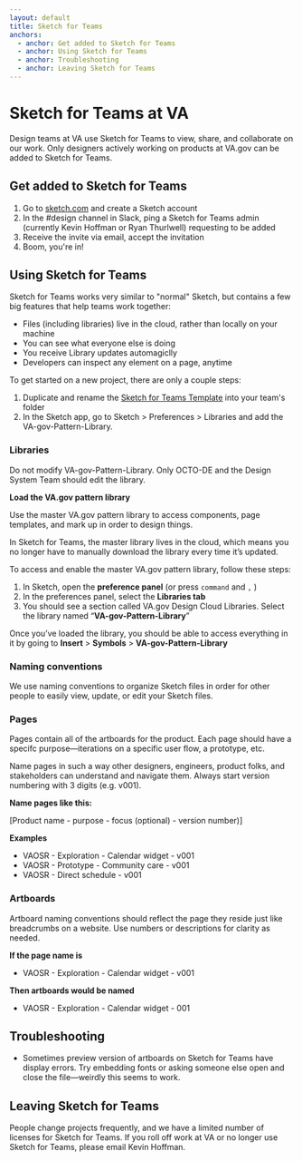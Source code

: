 ```yaml
---
layout: default
title: Sketch for Teams
anchors:
  - anchor: Get added to Sketch for Teams
  - anchor: Using Sketch for Teams
  - anchor: Troubleshooting
  - anchor: Leaving Sketch for Teams
---
```


# Sketch for Teams at VA

Design teams at VA use Sketch for Teams to view, share, and collaborate on our work. Only designers actively working on products at VA.gov can be added to Sketch for Teams.

## Get added to Sketch for Teams

1. Go to [sketch.com](https://www.sketch.com/signup) and create a Sketch account 
2. In the #design channel in Slack, ping a Sketch for Teams admin (currently Kevin Hoffman or Ryan Thurlwell) requesting to be added
3. Receive the invite via email, accept the invitation
4. Boom, you're in! 

## Using Sketch for Teams

Sketch for Teams works very similar to "normal" Sketch, but contains a few big features that help teams work together:

- Files (including libraries) live in the cloud, rather than locally on your machine
- You can see what everyone else is doing
- You receive Library updates automagiclly
- Developers can inspect any element on a page, anytime

To get started on a new project, there are only a couple steps:

1. Duplicate and rename the [Sketch for Teams Template](https://www.sketch.com/s/2f665c26-160d-474e-b5cc-bb94e73bb91a) into your team's folder
2. In the Sketch app, go to Sketch > Preferences > Libraries and add the VA-gov-Pattern-Library.

### Libraries

Do not modify VA-gov-Pattern-Library. Only OCTO-DE and the Design System Team should edit the library. 

**Load the VA.gov pattern library**

Use the master VA.gov pattern library to access components, page templates, and mark up in order to design things.

In Sketch for Teams, the master library lives in the cloud, which means you no longer have to manually download the library every time it’s updated.

To access and enable the master VA.gov pattern library, follow these steps:

1. In Sketch, open the **preference panel** (or press `command` and `,` )
2. In the preferences panel, select the **Libraries tab**
3. You should see a section called VA.gov Design Cloud Libraries. Select the library named “**VA-gov-Pattern-Library**”

Once you’ve loaded the library, you should be able to access everything in it by going to **Insert** > **Symbols** > **VA-gov-Pattern-Library**

### Naming conventions

We use naming conventions to organize Sketch files in order for other people to easily view, update, or edit your Sketch files.

### Pages

Pages contain all of the artboards for the product. Each page should have a specifc purpose—iterations on a specific user flow, a prototype, etc.

Name pages in such a way other designers, engineers, product folks, and stakeholders can understand and navigate them. Always start version numbering with 3 digits (e.g. v001).

**Name pages like this:**

[Product name - purpose - focus (optional) - version number)]

**Examples**

- VAOSR - Exploration - Calendar widget - v001
- VAOSR - Prototype - Community care - v001
- VAOSR - Direct schedule - v001

### Artboards

Artboard naming conventions should reflect the page they reside just like breadcrumbs on a website. Use numbers or descriptions for clarity as needed. 

**If the page name is**

- VAOSR - Exploration - Calendar widget - v001

**Then artboards would be named**

- VAOSR - Exploration - Calendar widget - 001


## Troubleshooting

- Sometimes preview version of artboards on Sketch for Teams have display errors. Try embedding fonts or asking someone else open and close the file—weirdly this seems to work.


## Leaving Sketch for Teams

People change projects frequently, and we have a limited number of licenses for Sketch for Teams. If you roll off work at VA or no longer use Sketch for Teams, please email Kevin Hoffman.


